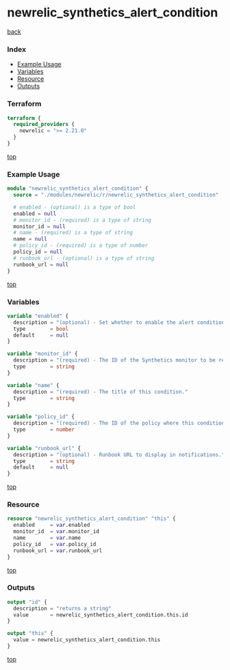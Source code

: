 # newrelic_synthetics_alert_condition

[back](../newrelic.md)

### Index

- [Example Usage](#example-usage)
- [Variables](#variables)
- [Resource](#resource)
- [Outputs](#outputs)

### Terraform

```terraform
terraform {
  required_providers {
    newrelic = ">= 2.21.0"
  }
}
```

[top](#index)

### Example Usage

```terraform
module "newrelic_synthetics_alert_condition" {
  source = "./modules/newrelic/r/newrelic_synthetics_alert_condition"

  # enabled - (optional) is a type of bool
  enabled = null
  # monitor_id - (required) is a type of string
  monitor_id = null
  # name - (required) is a type of string
  name = null
  # policy_id - (required) is a type of number
  policy_id = null
  # runbook_url - (optional) is a type of string
  runbook_url = null
}
```

[top](#index)

### Variables

```terraform
variable "enabled" {
  description = "(optional) - Set whether to enable the alert condition. Defaults to true."
  type        = bool
  default     = null
}

variable "monitor_id" {
  description = "(required) - The ID of the Synthetics monitor to be referenced in the alert condition."
  type        = string
}

variable "name" {
  description = "(required) - The title of this condition."
  type        = string
}

variable "policy_id" {
  description = "(required) - The ID of the policy where this condition should be used."
  type        = number
}

variable "runbook_url" {
  description = "(optional) - Runbook URL to display in notifications."
  type        = string
  default     = null
}
```

[top](#index)

### Resource

```terraform
resource "newrelic_synthetics_alert_condition" "this" {
  enabled     = var.enabled
  monitor_id  = var.monitor_id
  name        = var.name
  policy_id   = var.policy_id
  runbook_url = var.runbook_url
}
```

[top](#index)

### Outputs

```terraform
output "id" {
  description = "returns a string"
  value       = newrelic_synthetics_alert_condition.this.id
}

output "this" {
  value = newrelic_synthetics_alert_condition.this
}
```

[top](#index)